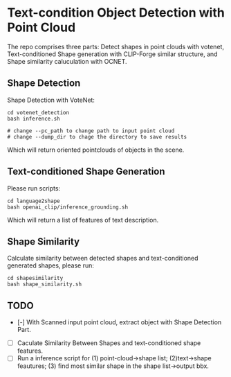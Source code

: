 # Text-condition Object Detection with Point Cloud
The repo comprises three parts: Detect shapes in point clouds with votenet, Text-conditioned Shape generation with CLIP-Forge similar structure, and Shape similarity caluculation with OCNET.

## Shape Detection
Shape Detection with VoteNet:
```
cd votenet_detection
bash inference.sh

# change --pc_path to change path to input point cloud
# change --dump_dir to chage the directory to save results
```
Which will return oriented pointclouds of objects in the scene.

## Text-conditioned Shape Generation
Please run scripts:
```
cd language2shape
bash openai_clip/inference_grounding.sh
```
Which will return a list of features of text description.

## Shape Similarity
Calculate similarity between detected shapes and text-conditioned generated shapes, please run:

```
cd shapesimilarity
bash shape_similarity.sh
```

## TODO
- [-] With Scanned input point cloud, extract object with Shape Detection Part.
- [ ] Caculate Similarity Between Shapes and text-conditioned shape features.
- [ ] Run a inference script for (1) point-cloud->shape list; (2)text->shape feautures; (3) find most similar shape in the shape list->output bbx.